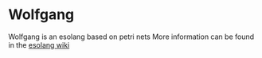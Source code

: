 Wolfgang
========

Wolfgang is an esolang based on petri nets
More information can be found in the [esolang wiki](http://esolangs.org/wiki/Wolfgang)
